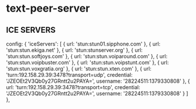 # text-peer-server

## ICE SERVERS

config: { 'iceServers': [
    { url: 'stun:stun01.sipphone.com' },
    { url: 'stun:stun.ekiga.net' },
{ url: 'stun:stunserver.org' },
{ url: 'stun:stun.softjoys.com' },
{ url: 'stun:stun.voiparound.com' },
{ url: 'stun:stun.voipbuster.com' },
{ url: 'stun:stun.voipstunt.com' },
{ url: 'stun:stun.voxgratia.org' },
{ url: 'stun:stun.xten.com' },
{
    url: 'turn:192.158.29.39:3478?transport=udp',
    credential: 'JZEOEt2V3Qb0y27GRntt2u2PAYA=',
    username: '28224511:1379330808'
},
{
    url: 'turn:192.158.29.39:3478?transport=tcp',
    credential: 'JZEOEt2V3Qb0y27GRntt2u2PAYA=',
    username: '28224511:1379330808'
    }
  ]
   },
